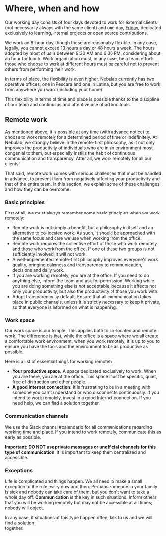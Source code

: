 # Where, when and how

Our working day consists of four days devoted to work for external clients (not necessarily always 
with the same client) and one day, [Friday](https://github.com/nebulab/playbook/blob/master/personal-growth/fridays.md), 
dedicated exclusively to learning, internal projects or open source contributions.

We work an 8-hour day, though these are reasonably flexible. In any case, legally, you cannot exceed
13 hours a day or 48 hours a week. The hours adopted by most of us is between 9:30 AM and 6:30 PM, 
considering about an hour for lunch. Work organization must, in any case, be a team effort: those 
who choose to work at different hours must be careful not to prevent others from performing their
work.

In terms of place, the flexibility is even higher. Nebulab currently has two operative offices, one 
in Pescara and one in Latina, but you are free to work from anywhere you want (including your home).

This flexibility in terms of time and place is possible thanks to the discipline of our team and
continuous and attentive use of ad hoc tools.

## Remote work

As mentioned above, it is possible at any time (with advance notice) to choose to work remotely for
a determined period of time or indefinitely. At Nebulab, we strongly believe in the remote-first
philosophy, as it not only improves the productivity of individuals who are in an environment most
congenial to them, but especially instills the habit of continuous communication and transparency.
After all, we work remotely for all our clients!

That said, remote work comes with serious challenges that must be handled in advance, to prevent
them from negatively affecting your productivity and that of the entire team. In this section, we
explain some of these challenges and how they can be overcome.

### Basic principles

First of all, we must always remember some basic principles when we work remotely:

- Remote work is not simply a benefit, but a philosophy in itself and an alternative to co-located
  work. As such, it should be approached with the same focus and care we use when working from the
  office.
- Remote work requires the collective effort of those who work remotely and those who work from the
  office. If one of these two groups is not sufficiently involved, it will not work.
- A well-implemented remote-first philosophy improves everyone's work quality, bringing calmness and
  transparency to communication, decisions and daily work.
- If you are working remotely, you are at the office. If you need to do anything else, inform the
  team and ask for permission. Working while you are doing something else is _not_ acceptable,
  because it affects not only your productivity, but also the productivity of those you work with.
- Adopt transparency by default. Ensure that all communication takes place in public channels, 
  unless it is strictly necessary to keep it private, so that everyone is informed on what is
  happening.

### Work space

Our work space is our temple. This applies both to co-located and remote work. The difference is
that, while the office is a space where we all create a comfortable work environment, when you work 
remotely, it is up to you to ensure you have the tools and the environment to be as productive as
possible.

Here is a list of essential things for working remotely:

- **Your productive space.** A space dedicated exclusively to work. When you are there, you are at
  the office. This space must be specific, quiet, free of distraction and other people.
- **A good Internet connection.** It is frustrating to be in a meeting with someone you can't
  understand or who disconnects continuously. If you intend to work remotely, invest in a good
  Internet connection. If you need help, we can find a solution together.

### Communication channels

We use the Slack channel #calendario for all communications regarding working time and place. If you
intend to work remotely, communicate this as early as possible.
 
**Important: DO NOT use private messages or unofficial channels for this type of communication!**
It is important to keep them centralized and accessible.

### Exceptions

Life is complicated and things happen. We all need to make a small exception to the rule every now
and then. Perhaps someone in your family is sick and nobody can take care of them, but you don't
want to take a whole day off. **Communication** is the key in such situations. Inform others that
you will be working remotely but may not be accessible at all times; nobody will object.

In any case, if situations of this type happen often, talk to us and we will find a solution  
together.
